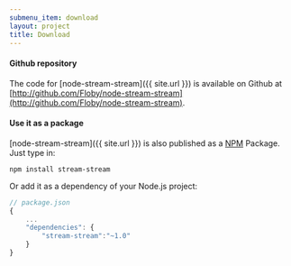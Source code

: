 ```yaml
---
submenu_item: download
layout: project
title: Download
---
```


#### Github repository

The code for [node-stream-stream]({{ site.url }}) is available on Github at [http://github.com/Floby/node-stream-stream](http://github.com/Floby/node-stream-stream).

#### Use it as a package

[node-stream-stream]({{ site.url }}) is also published as a [NPM](http://npmjs.org/package/stream-stream) Package. Just type in:

    npm install stream-stream

Or add it as a dependency of your Node.js project:

```javascript
// package.json
{
    ...
    "dependencies": {
        "stream-stream":"~1.0"
    }
}
```
